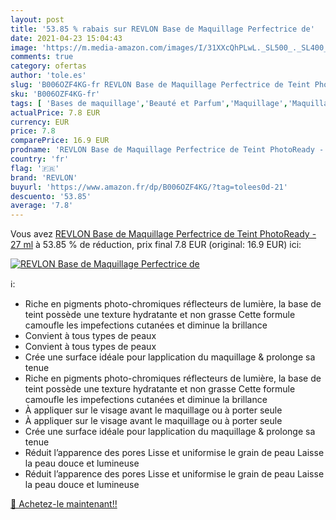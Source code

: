 ```yaml
---
layout: post
title: '53.85 % rabais sur REVLON Base de Maquillage Perfectrice de'
date: 2021-04-23 15:04:43
image: 'https://m.media-amazon.com/images/I/31XXcQhPLwL._SL500_._SL400_.jpg'
comments: true
category: ofertas
author: 'tole.es'
slug: 'B006OZF4KG-fr REVLON Base de Maquillage Perfectrice de Teint PhotoReady...'
sku: 'B006OZF4KG-fr'
tags: [ 'Bases de maquillage','Beauté et Parfum','Maquillage','Maquillage pour le teint','revlon', ]
actualPrice: 7.8 EUR
currency: EUR
price: 7.8
comparePrice: 16.9 EUR
prodname: 'REVLON Base de Maquillage Perfectrice de Teint PhotoReady - 27 ml'
country: 'fr'
flag: '🇫🇷'
brand: 'REVLON'
buyurl: 'https://www.amazon.fr/dp/B006OZF4KG/?tag=tolees0d-21'
descuento: '53.85'
average: '7.8'
---
```


Vous avez [REVLON Base de Maquillage Perfectrice de Teint PhotoReady - 27 ml](https://www.amazon.fr/dp/B006OZF4KG/?tag=tolees0d-21)  à  53.85 % de réduction, prix final  7.8 EUR (original: 16.9 EUR) ici:

[![REVLON Base de Maquillage Perfectrice de](https://m.media-amazon.com/images/I/31XXcQhPLwL._SL500_._SL400_.jpg)](https://www.amazon.fr/dp/B006OZF4KG/?tag=tolees0d-21)

ℹ️:

- Riche en pigments photo-chromiques réflecteurs de lumière, la base de teint possède une texture hydratante et non grasse Cette formule camoufle les impefections cutanées et diminue la brillance
- Convient à tous types de peaux
- Convient à tous types de peaux
- Crée une surface idéale pour lapplication du maquillage & prolonge sa tenue
- Riche en pigments photo-chromiques réflecteurs de lumière, la base de teint possède une texture hydratante et non grasse Cette formule camoufle les impefections cutanées et diminue la brillance
- À appliquer sur le visage avant le maquillage ou à porter seule
- À appliquer sur le visage avant le maquillage ou à porter seule
- Crée une surface idéale pour lapplication du maquillage & prolonge sa tenue
- Réduit l’apparence des pores Lisse et uniformise le grain de peau Laisse la peau douce et lumineuse
- Réduit l’apparence des pores Lisse et uniformise le grain de peau Laisse la peau douce et lumineuse

[🛒 Achetez-le maintenant!!](https://www.amazon.fr/dp/B006OZF4KG/?tag=tolees0d-21)
